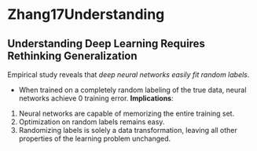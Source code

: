 # Zhang17Understanding

## Understanding Deep Learning Requires Rethinking Generalization

Empirical study reveals that *deep neural networks easily fit random labels*.
- When trained on a completely random labeling of the true data, neural
  networks achieve 0 training error.
**Implications**:
1. Neural networks are capable of memorizing the entire training set.
1. Optimization on random labels remains easy.
1. Randomizing labels is solely a data transformation, leaving all other
   properties of the learning problem unchanged.


